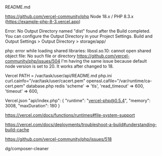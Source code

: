 README.md

https://github.com/vercel-community/php
    Node 18.x / PHP 8.3.x (https://example-php-8-3.vercel.app)

Error: No Output Directory named "dist" found after the Build completed. You can configure the Output Directory in your Project Settings.
    Build and Output Settings > Output Directory > storage/app/

php: error while loading shared libraries: libssl.so.10: cannot open shared object file: No such file or directory
    https://github.com/vercel-community/php/issues/504
    I'm having the same issue because default node version is set to 20. It works after changed to 18.

Vercel PATH = /var/task/user/api/README.md
php.ini
	curl.cainfo="/var/task/user/cacert.pem"
	openssl.cafile="/var/runtime/ca-cert.pem"
database.php redis
            'scheme' => 'tls',
            'read_timeout' => 600,
            'timeout' => 600,

Vercel.json
        "api/index.php": {
            "runtime": "vercel-php@0.5.4",
            "memory": 3008,
            "maxDuration": 180
        }

https://vercel.com/docs/functions/runtimes#file-system-support

https://vercel.com/docs/deployments/troubleshoot-a-build#understanding-build-cache

https://github.com/vercel-community/php/issues/518

dg/composer-cleaner